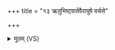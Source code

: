 +++
title = "१३ ऋतुभिष्ट्वार्तवैरायुषे वर्चसे"

+++
<details><summary>मूलम् (VS)</summary>

ऋ॒तुभि॑ष्ट्वार्त॒वैरायु॑षे॒ वर्च॑से त्वा। सं॑वत्स॒रस्य॒ तेज॑सा॒ तेन॒ संह॑नु कृण्मसि ॥
</details>